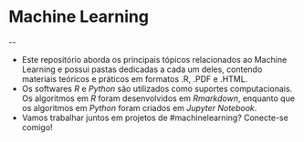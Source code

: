# Machine Learning
--
- Este repositório aborda os principais tópicos relacionados ao Machine Learning e possui pastas dedicadas a cada um deles, contendo materiais teóricos e práticos em formatos .R, .PDF e .HTML.
- Os softwares *R* e *Python* são utilizados como suportes computacionais. Os algoritmos em *R* foram desenvolvidos em *Rmarkdown*, enquanto que os algoritmos em *Python* foram criados em *Jupyter Notebook*.
- Vamos trabalhar juntos em projetos de #machinelearning? Conecte-se comigo!

